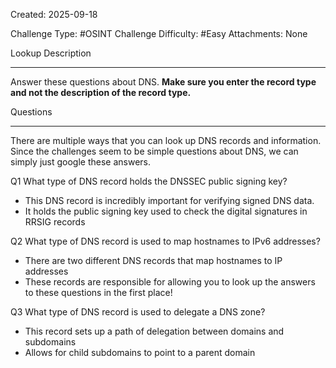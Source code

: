Created: 2025-09-18

Challenge Type: #OSINT 
Challenge Difficulty: #Easy
Attachments: None

Lookup
Description
***
Answer these questions about DNS. **Make sure you enter the record type and not the description of the record type.**

Questions
***
There are multiple ways that you can look up DNS records and information. Since the challenges seem to be simple questions about DNS, we can simply just google these answers.

Q1
What type of DNS record holds the DNSSEC public signing key?
- This DNS record is incredibly important for verifying signed DNS data.
- It holds the public signing key used to check the digital signatures in RRSIG records

Q2
What type of DNS record is used to map hostnames to IPv6 addresses?
- There are two different DNS records that map hostnames to IP addresses
- These records are responsible for allowing you to look up the answers to these questions in the first place!

Q3
What type of DNS record is used to delegate a DNS zone?
- This record sets up a path of delegation between domains and subdomains
- Allows for child subdomains to point to a parent domain